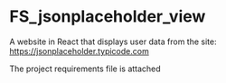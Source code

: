 # FS_jsonplaceholder_view
A website in React that displays user data from the site: https://jsonplaceholder.typicode.com

The project requirements file is attached
